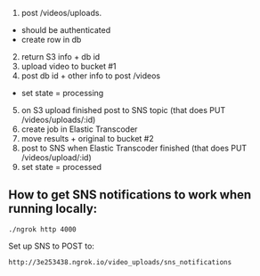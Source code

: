 1. post /videos/uploads.
  * should be authenticated
  * create row in db
2. return S3 info + db id
3. upload video to bucket #1
4. post db id + other info to post /videos
  * set state = processing
5. on S3 upload finished post to SNS topic (that does PUT /videos/uploads/:id)
6. create job in Elastic Transcoder
7. move results + original to bucket #2
8. post to SNS when Elastic Transcoder finished (that does PUT /videos/upload/:id)
9. set state = processed

## How to get SNS notifications to work when running locally:

```
./ngrok http 4000
```

Set up SNS to POST to:

```
http://3e253438.ngrok.io/video_uploads/sns_notifications
```